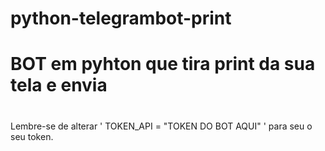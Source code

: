 # python-telegrambot-print

#

# BOT em pyhton que tira print da sua tela e envia

#
Lembre-se de alterar ' TOKEN_API = "TOKEN DO BOT AQUI" ' para seu o seu token.
